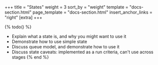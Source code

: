 +++
title = "States"
weight = 3
sort_by = "weight"
template = "docs-section.html"
page_template = "docs-section.html"
insert_anchor_links = "right"
[extra]
+++

{% todo() %}

* Explain what a state is, and why you might want to use it
* Demonstrate how to use simple state
* Discuss queue model, and demonstrate how to use it
* Discuss state caveats: implemented as a run criteria, can't use across stages
{% end %}
